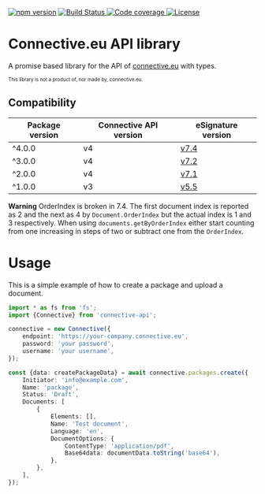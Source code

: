 [![npm version](https://img.shields.io/npm/v/connective-api.svg?logo=npm&style=for-the-badge)](https://www.npmjs.com/package/connective-api)
[![Build Status](https://img.shields.io/github/workflow/status/MatthiasKunnen/node-connective/Main?label=Build&logo=github&style=for-the-badge)
](https://github.com/MatthiasKunnen/node-connective/actions)
[![Code coverage](https://img.shields.io/codecov/c/github/MatthiasKunnen/node-connective/master?style=for-the-badge)
](https://app.codecov.io/gh/MatthiasKunnen/node-connective)
[![License](https://img.shields.io/npm/l/connective-api?style=for-the-badge&color=green)
](https://github.com/MatthiasKunnen/node-connective/blob/master/LICENSE)

# Connective.eu API library
A promise based library for the API of [connective.eu](https://connective.eu) with types.

<sub><sup>This library is not a product of, nor made by, connective.eu.</sup></sub>

## Compatibility

| Package version | Connective API version | eSignature version                                                            |
|-----------------|------------------------|-------------------------------------------------------------------------------|
| ^4.0.0          | v4                     | [v7.4](https://apidocs.connective.eu/#7418e06a-4a47-4a68-b02c-216c341e8b82)   |
| ^3.0.0          | v4                     | [v7.2](https://apidocs.connective.eu/#cd7d157e-8496-4b8e-a1c8-209d253d71d0)   |
| ^2.0.0          | v4                     | [v7.1](https://apidocs.connective.eu/#0f142ada-238b-4eb9-ac2a-b238f247c133)   |
| ^1.0.0          | v3                     | [v5.5](https://documentation.connective.eu/en-us/eSignatures5.5/api/API.html) |

**Warning** OrderIndex is broken in 7.4. The first document index is reported as 2 and the next as 4 by `Document.OrderIndex` but the actual index is 1 and 3 respectively. When using `documents.getByOrderIndex` either start counting from one increasing in steps of two or subtract one from the `OrderIndex`.

# Usage
This is a simple example of how to create a package and upload a document.

```ts
import * as fs from 'fs';
import {Connective} from 'connective-api';

connective = new Connective({
    endpoint: 'https://your-company.connective.eu',
    password: 'your password',
    username: 'your username',
});

const {data: createPackageData} = await connective.packages.create({
    Initiator: 'info@example.com',
    Name: 'package',
    Status: 'Draft',
    Documents: [
        {
            Elements: [],
            Name: 'Test document',
            Language: 'en',
            DocumentOptions: {
                ContentType: 'application/pdf',
                Base64data: documentData.toString('base64'),
            },
        },
    ],
});
```
